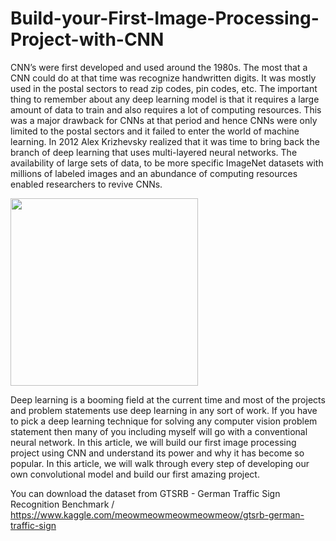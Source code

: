 # Build-your-First-Image-Processing-Project-with-CNN

CNN’s were first developed and used around the 1980s. The most that a CNN could do at that time was recognize handwritten digits. It was mostly used in the postal sectors to read zip codes, pin codes, etc. The important thing to remember about any deep learning model is that it requires a large amount of data to train and also requires a lot of computing resources. This was a major drawback for CNNs at that period and hence CNNs were only limited to the postal sectors and it failed to enter the world of machine learning.
In 2012 Alex Krizhevsky realized that it was time to bring back the branch of deep learning that uses multi-layered neural networks. The availability of large sets of data, to be more specific ImageNet datasets with millions of labeled images and an abundance of computing resources enabled researchers to revive CNNs.

<img src="https://tech.snmjournals.org/content/jnmt/47/3/217/F1.large.jpg" width="300" height="300">

Deep learning is a booming field at the current time and most of the projects and problem statements use deep learning in any sort of work.  If you have to pick a deep learning technique for solving any computer vision problem statement then many of you including myself will go with a conventional neural network.
In this article, we will build our first image processing project using CNN and understand its power and why it has become so popular. In this article, we will walk through every step of developing our own convolutional model and build our first amazing project.

You can download the dataset from GTSRB - German Traffic Sign Recognition Benchmark / https://www.kaggle.com/meowmeowmeowmeowmeow/gtsrb-german-traffic-sign
